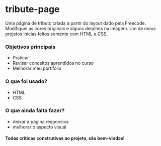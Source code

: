 # tribute-page

Uma página de tributo criada a partir do layout dado pela Freecode. Modifiquei as cores originais e alguns detalhes na imagem.
Um de meus projetos inicias feitos somente com HTML e CSS.

### Objetivos principais
- Praticar
- Revisar conceitos aprendidos no curso
- Melhorar meu portifólio

### O que foi usado?
- HTML
- CSS

### O que ainda falta fazer?
- deixar a página responsiva
- melhorar o aspecto visual


#### Todas críticas construtivas ao projeto, são bem-vindas!
